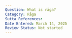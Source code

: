 ```yaml
---
Question: What is rāga?
Category: Rāga
Sutta References:
Date Entered: March 14, 2025
Review Status: Not started
---
```

